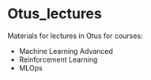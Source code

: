 # Otus_lectures
Materials for lectures in Otus for courses:
- Machine Learning Advanced
- Reinforcement Learning
- MLOps
